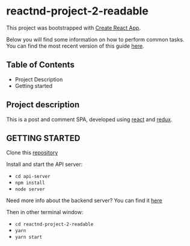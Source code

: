 # reactnd-project-2-readable

This project was bootstrapped with [Create React App](https://github.com/facebookincubator/create-react-app).

Below you will find some information on how to perform common tasks.<br>
You can find the most recent version of this guide [here](https://github.com/facebookincubator/create-react-app/blob/master/packages/react-scripts/template/README.md).

## Table of Contents

* Project Description
* Getting started

## Project description
This is a post and comment SPA, developed using [react](https://github.com/facebook/react/) and [redux](https://redux.js.org/).

## GETTING STARTED

Clone this [repository](https://github.com/udacity/reactnd-project-readable-starter)

Install and start the API server:

* `cd api-server`
* `npm install`
* `node server`

Need more info about the backend server? You can find it [here](https://github.com/udacity/reactnd-project-readable-starter/blob/master/api-server/README.md)


Then in other terminal window:

* `cd reactnd-project-2-readable`
* `yarn`
* `yarn start`

